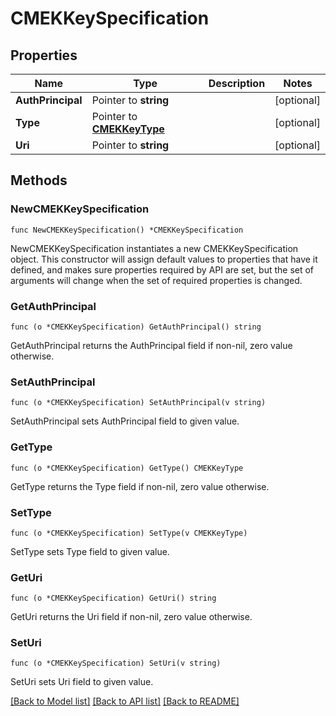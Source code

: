 # CMEKKeySpecification

## Properties

Name | Type | Description | Notes
------------ | ------------- | ------------- | -------------
**AuthPrincipal** | Pointer to **string** |  | [optional] 
**Type** | Pointer to [**CMEKKeyType**](CMEKKeyType.md) |  | [optional] 
**Uri** | Pointer to **string** |  | [optional] 

## Methods

### NewCMEKKeySpecification

`func NewCMEKKeySpecification() *CMEKKeySpecification`

NewCMEKKeySpecification instantiates a new CMEKKeySpecification object.
This constructor will assign default values to properties that have it defined,
and makes sure properties required by API are set, but the set of arguments
will change when the set of required properties is changed.

### GetAuthPrincipal

`func (o *CMEKKeySpecification) GetAuthPrincipal() string`

GetAuthPrincipal returns the AuthPrincipal field if non-nil, zero value otherwise.

### SetAuthPrincipal

`func (o *CMEKKeySpecification) SetAuthPrincipal(v string)`

SetAuthPrincipal sets AuthPrincipal field to given value.

### GetType

`func (o *CMEKKeySpecification) GetType() CMEKKeyType`

GetType returns the Type field if non-nil, zero value otherwise.

### SetType

`func (o *CMEKKeySpecification) SetType(v CMEKKeyType)`

SetType sets Type field to given value.

### GetUri

`func (o *CMEKKeySpecification) GetUri() string`

GetUri returns the Uri field if non-nil, zero value otherwise.

### SetUri

`func (o *CMEKKeySpecification) SetUri(v string)`

SetUri sets Uri field to given value.


[[Back to Model list]](../README.md#documentation-for-models) [[Back to API list]](../README.md#documentation-for-api-endpoints) [[Back to README]](../README.md)


